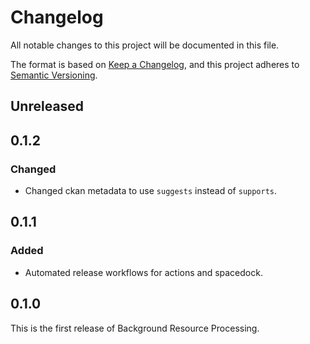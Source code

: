 # Changelog

All notable changes to this project will be documented in this file.

The format is based on [Keep a Changelog](https://keepachangelog.com/en/1.1.0/),
and this project adheres to [Semantic Versioning](https://semver.org/spec/v2.0.0.html).

<!--
Note: Spacedock's markdown doesn't recognize lists using `-`, so make sure to
      use `*` for all list entries.
-->

## Unreleased

## 0.1.2
### Changed
* Changed ckan metadata to use `suggests` instead of `supports`.

## 0.1.1
### Added
* Automated release workflows for actions and spacedock.

## 0.1.0
This is the first release of Background Resource Processing.
